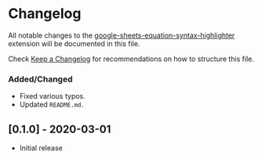 # Changelog

All notable changes to the [google-sheets-equation-syntax-highlighter](https://github.com/leonidasIIV/vsc_sheets_formula_extension) extension will be documented in this file.

Check [Keep a Changelog](http://keepachangelog.com/) for recommendations on how to structure this file.

<!-- ## [Unreleased] -->


<!-- ## [0.2.0] - 2022-06-08 -->

### Added/Changed

- Fixed various typos.
- Updated `README.md`.


## [0.1.0] - 2020-03-01

- Initial release
